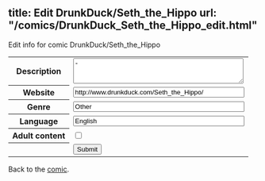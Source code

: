 title: Edit DrunkDuck/Seth_the_Hippo
url: "/comics/DrunkDuck_Seth_the_Hippo_edit.html"
---
Edit info for comic DrunkDuck/Seth_the_Hippo

<form name="comic" action="http://gaepostmail.appspot.com/comic/" method="post">
<table class="comicinfo">
<tr>
<th>Description</th><td><textarea name="description" cols="40" rows="3">-</textarea></td>
</tr>
<tr>
<th>Website</th><td><input type="text" name="url" value="http://www.drunkduck.com/Seth_the_Hippo/" size="40"/></td>
</tr>
<tr>
<th>Genre</th><td><input type="text" name="genre" value="Other" size="40"/></td>
</tr>
<tr>
<th>Language</th><td><input type="text" name="language" value="English" size="40"/></td>
</tr>
<tr>
<th>Adult content</th><td><input type="checkbox" name="adult" value="adult" /></td>
</tr>
<tr>
<th></th><td>
<input type="hidden" name="comic" value="DrunkDuck_Seth_the_Hippo" />
<input type="submit" name="submit" value="Submit" />
</td>
</tr>
</table>
</form>

Back to the [comic](DrunkDuck_Seth_the_Hippo.html).
